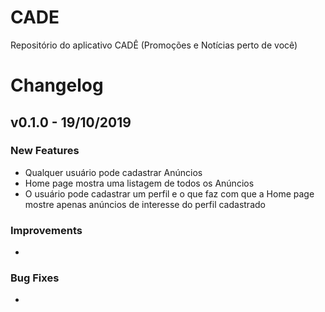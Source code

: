 # CADE
Repositório do aplicativo CADÊ (Promoções e Notícias perto de você)

# Changelog

## v0.1.0 - 19/10/2019

### New Features

- Qualquer usuário pode cadastrar Anúncios
- Home page mostra uma listagem de todos os Anúncios
- O usuário pode cadastrar um perfil e o que faz com que a Home page mostre apenas anúncios de interesse do perfil cadastrado

### Improvements

- 

### Bug Fixes

- 